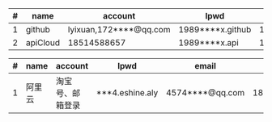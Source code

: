 |#   | name  | account         | lpwd |phone |email|
| ---|---    | ---       | ---        |  ---        | ---        |
| 1  | github | lyixuan,172****@qq.com| 1989****x.github | 185****8657| 172****@qq.com|
| 2  | apiCloud | 18514588657| 1989****x.api | 185****8657| |

|#   | name  | account | lpwd | email   |phone |
| ---|---    | ---      | ---    |---     |---    |
| 1  | 阿里云 | 淘宝号、邮箱登录 | ***4.eshine.aly | 4574****@qq.com | 185****8657 |
